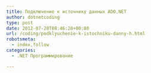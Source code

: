 ```yaml
---
title: Подключение к источнику данных ADO.NET
author: dotnetcoding
type: post
date: 2012-07-20T08:46:28+00:00
url: /coding/podklyuchenie-k-istochniku-danny-h.html
robotsmeta:
  - index,follow
categories:
  - .NET Программирование

---
```

